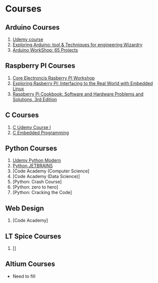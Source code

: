 # Courses

##  Arduino Courses 

1. [Udemy course](https://www.udemy.com/course-dashboard-redirect/?course_id=1067344)
2. [Exploring Arduino: tool & Techniques for engineering Wizardry](https://www.amazon.com/Exploring-Arduino-Techniques-Engineering-Wizardry/dp/1119405378) 
3. [Arduino WorkShop: 65 Projects](https://www.amazon.com/Arduino-Workshop-Hands-Introduction-Projects/dp/1593274483/ref=sr_1_3?dchild=1&keywords=65+arduino+projects&qid=1592626402&s=books&sr=1-3) 

## Raspberry PI Courses 

 1. [Core Electroncis Rasberry PI Workshop](https://core-electronics.com.au/tutorials/raspberry-pi-workshop-for-beginners.html)
 2. [Exploring Rasberry PI: Interfacing to the Real World with Embedded Linux](https://www.amazon.com/Exploring-Raspberry-Pi-Interfacing-Embedded/dp/1119188687/ref=sr_1_1?crid=3EVT5DQM25U2Z&dchild=1&keywords=exploring+raspberry+pi&qid=1592627183&s=books&sprefix=exploring+ras%2Cstripbooks%2C157&sr=1-1)
 3. [Raspberry Pi Cookbook: Software and Hardware Problems and Solutions, 3rd Edition](https://www.amazon.com/Raspberry-Pi-Cookbook-Software-Solutions/dp/1492043222/ref=sr_1_fkmr2_1?dchild=1&keywords=exploring+raspberry+cookbook&qid=1592627202&s=books&sr=1-1-fkmr2)


## C Courses 
1. [C Udemy Course I](https://www.udemy.com/course/c-programming-for-beginners-/learn/lecture/8795390?start=585#overview)
2. [C Embedded Programming](https://www.udemy.com/course/microcontroller-embedded-c-programming/learn/lecture/16546062?start=15#overview)

## Python Courses 
1. [Udemy Python Modern](https://www.udemy.com/course/the-modern-python3-bootcamp/learn/lecture/8975736#overview)
2. [Python JETBRAINS](https://hyperskill.org/curriculum)
3. [Code Academy (Computer Science]
4. [Code Academy (Data Science)]
5. [Python: Crash Course]
6. [Python: zero to hero]
7. [Python: Cracking the Code]

## Web Design
1. [Code Academy]

## LT Spice Courses 
1. []

## Altium Courses 
- Need to fill 
